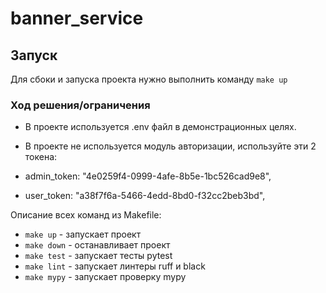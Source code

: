 # banner_service

## Запуск
Для сбоки и запуска проекта нужно выполнить команду `make up`

### Ход решения/ограничения
- В проекте используется .env файл в демонстрационных целях.
- В проекте не используется модуль авторизации, используйте эти 2 токена:

- admin_token: "4e0259f4-0999-4afe-8b5e-1bc526cad9e8",
- user_token: "a38f7f6a-5466-4edd-8bd0-f32cc2beb3bd",

Описание всех команд из Makefile:
* `make up` - запускает проект
* `make down` - останавливает проект
* `make test` - запускает тесты pytest
* `make lint` - запускает линтеры ruff и black
* `make mypy` - запускает проверку mypy
